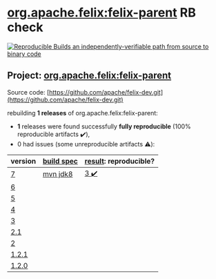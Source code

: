 [org.apache.felix:felix-parent](https://search.maven.org/artifact/org.apache.felix/felix-parent/) RB check
=======

[![Reproducible Builds](https://reproducible-builds.org/images/logos/rb.svg) an independently-verifiable path from source to binary code](https://reproducible-builds.org/)

## Project: [org.apache.felix:felix-parent](https://search.maven.org/artifact/org.apache.felix/felix-parent/)

Source code: [https://github.com/apache/felix-dev.git](https://github.com/apache/felix-dev.git)

rebuilding **1 releases** of org.apache.felix:felix-parent:
- **1** releases were found successfully **fully reproducible** (100% reproducible artifacts :heavy_check_mark:),
- 0 had issues (some unreproducible artifacts :warning:):

| version | [build spec](BUILDSPEC.md) | [result](https://reproducible-builds.org/docs/jvm/): reproducible? |
| -- | --------- | ------ |
| [7](https://search.maven.org/artifact/org.apache.felix/felix-parent/7/pom) | [mvn jdk8](felix-parent-7.buildspec) | [3 :heavy_check_mark: ](felix-parent-7.buildcompare) |
| [6](https://search.maven.org/artifact/org.apache.felix/felix-parent/6/pom) | | |
| [5](https://search.maven.org/artifact/org.apache.felix/felix-parent/5/pom) | | |
| [4](https://search.maven.org/artifact/org.apache.felix/felix-parent/4/pom) | | |
| [3](https://search.maven.org/artifact/org.apache.felix/felix-parent/3/pom) | | |
| [2.1](https://search.maven.org/artifact/org.apache.felix/felix-parent/2.1/pom) | | |
| [2](https://search.maven.org/artifact/org.apache.felix/felix-parent/2/pom) | | |
| [1.2.1](https://search.maven.org/artifact/org.apache.felix/felix-parent/1.2.1/pom) | | |
| [1.2.0](https://search.maven.org/artifact/org.apache.felix/felix-parent/1.2.0/pom) | | |
